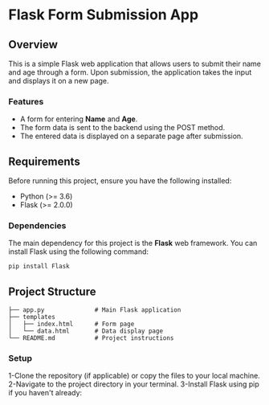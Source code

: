 # Flask Form Submission App

## Overview

This is a simple Flask web application that allows users to submit their name and age through a form. Upon submission, the application takes the input and displays it on a new page.

### Features
- A form for entering **Name** and **Age**.
- The form data is sent to the backend using the POST method.
- The entered data is displayed on a separate page after submission.

## Requirements

Before running this project, ensure you have the following installed:
- Python (>= 3.6)
- Flask (>= 2.0.0)

### Dependencies

The main dependency for this project is the **Flask** web framework. You can install Flask using the following command:

```bash
pip install Flask
```
## Project Structure
```
├── app.py              # Main Flask application
├── templates
│   ├── index.html      # Form page
│   └── data.html       # Data display page
└── README.md           # Project instructions
```

### Setup

1-Clone the repository (if applicable) or copy the files to your local machine.
2-Navigate to the project directory in your terminal.
3-Install Flask using pip if you haven't already:
